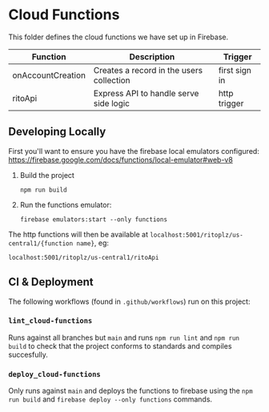 # Cloud Functions

This folder defines the cloud functions we have set up in Firebase.

| Function          | Description                              | Trigger       |
| ----------------- | ---------------------------------------- | ------------- |
| onAccountCreation | Creates a record in the users collection | first sign in |
| ritoApi           | Express API to handle serve side logic   | http trigger  |

## Developing Locally

First you'll want to ensure you have the firebase local emulators configured:
https://firebase.google.com/docs/functions/local-emulator#web-v8

1. Build the project

   ```
   npm run build
   ```

2. Run the functions emulator:

   ```
   firebase emulators:start --only functions
   ```

The http functions will then be available at `localhost:5001/ritoplz/us-central1/{function name}`, eg:

```
localhost:5001/ritoplz/us-central1/ritoApi
```

## CI & Deployment

The following workflows (found in `.github/workflows`) run on this project:

### `lint_cloud-functions`

Runs against all branches but `main` and runs `npm run lint` and `npm run build` to check that the project conforms to standards and compiles succesfully.

### `deploy_cloud-functions`

Only runs against `main` and deploys the functions to firebase using the `npm run build` and `firebase deploy --only functions` commands.

